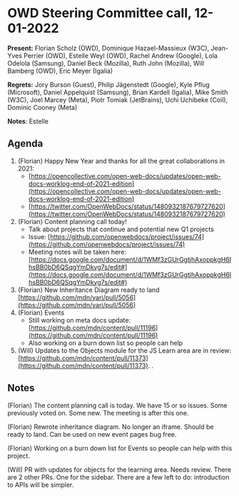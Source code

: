 # OWD Steering Committee call, 12-01-2022

**Present:** Florian Scholz (OWD),  Dominique Hazael-Massieux (W3C), Jean-Yves Perrier (OWD), Estelle Weyl (OWD), Rachel Andrew (Google), Lola Odelola (Samsung), Daniel Beck (Mozilla), Ruth John (Mozilla),  Will Bamberg (OWD), Eric Meyer (Igalia)

**Regrets:** Jory Burson (Guest),  Philip Jägenstedt (Google), Kyle Pflug (Microsoft), Daniel Appelquist (Samsung), Brian Kardell (Igalia), Mike Smith (W3C), Joel Marcey (Meta), Piotr Tomiak (JetBrains), Uchi Uchibeke (Coil),  Dominic Cooney (Meta)

**Notes**: Estelle

## Agenda

1. (Florian) Happy New Year and thanks for all the great collaborations in 2021:
    - [https://opencollective.com/open-web-docs/updates/open-web-docs-worklog-end-of-2021-edition](https://opencollective.com/open-web-docs/updates/open-web-docs-worklog-end-of-2021-edition) 
    - [https://twitter.com/OpenWebDocs/status/1480932187679727620](https://twitter.com/OpenWebDocs/status/1480932187679727620) 
2. (Florian) Content planning call today!
    - Talk about projects that continue and potential new Q1 projects
    - Issue: [https://github.com/openwebdocs/project/issues/74](https://github.com/openwebdocs/project/issues/74) 
    - Meeting notes will be taken here: [https://docs.google.com/document/d/1WMf3zGUrGgtjhAxoppkgH6IhsBB0bD6QSqgYmDkyg7s/edit#](https://docs.google.com/document/d/1WMf3zGUrGgtjhAxoppkgH6IhsBB0bD6QSqgYmDkyg7s/edit#) 
3. (Florian) New Inheritance Diagram ready to land [https://github.com/mdn/yari/pull/5056](https://github.com/mdn/yari/pull/5056) 
4. (Florian) Events
    - Still working on meta docs update: [https://github.com/mdn/content/pull/11196](https://github.com/mdn/content/pull/11196) 
    - Also working on a burn down list so people can help
5. (Will) Updates to the Objects module for the JS Learn area are in review: [https://github.com/mdn/content/pull/11373](https://github.com/mdn/content/pull/11373). .

## Notes

(Florian) The content planning call is today. We have 15 or so issues. Some previously voted on.  Some new. The meeting is after this one.

(Florian) Rewrote inheritance diagram. No longer an iframe. Should be ready to land. Can be used on new event pages bug free.

(Florian) Working on a burn down list for Events so people can help with this project. 

(Will) PR with updates for objects for the learning area. Needs review. There are 2 other PRs. One for the sidebar. There are a few left to do: introduction to APIs will be simpler.
